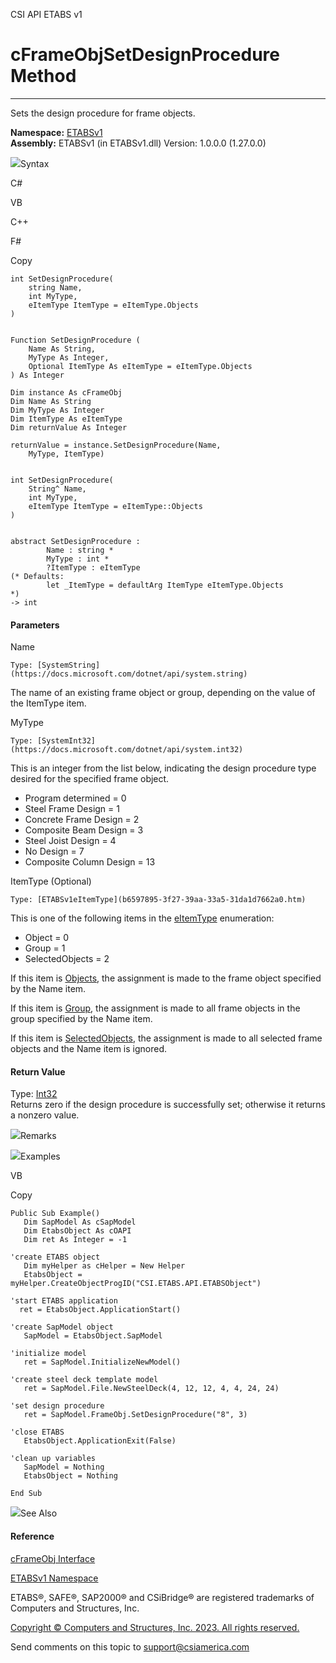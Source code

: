 ﻿

CSI API ETABS v1

# cFrameObjSetDesignProcedure Method  
  
---  
  
Sets the design procedure for frame objects.

**Namespace:** [ETABSv1](2780f1b8-2033-5289-2298-1cdb2a7508d9.htm)  
**Assembly:** ETABSv1 (in ETABSv1.dll) Version: 1.0.0.0 (1.27.0.0)

![](../icons/SectionExpanded.png)Syntax

C#

VB

C++

F#

Copy

    
    
    int SetDesignProcedure(
    	string Name,
    	int MyType,
    	eItemType ItemType = eItemType.Objects
    )
    
    
    Function SetDesignProcedure ( 
    	Name As String,
    	MyType As Integer,
    	Optional ItemType As eItemType = eItemType.Objects
    ) As Integer
    
    Dim instance As cFrameObj
    Dim Name As String
    Dim MyType As Integer
    Dim ItemType As eItemType
    Dim returnValue As Integer
    
    returnValue = instance.SetDesignProcedure(Name, 
    	MyType, ItemType)
    
    
    int SetDesignProcedure(
    	String^ Name, 
    	int MyType, 
    	eItemType ItemType = eItemType::Objects
    )
    
    
    abstract SetDesignProcedure : 
            Name : string * 
            MyType : int * 
            ?ItemType : eItemType 
    (* Defaults:
            let _ItemType = defaultArg ItemType eItemType.Objects
    *)
    -> int 
    

#### Parameters

Name

    Type: [SystemString](https://docs.microsoft.com/dotnet/api/system.string)  
The name of an existing frame object or group, depending on the value of the
ItemType item.

MyType

    Type: [SystemInt32](https://docs.microsoft.com/dotnet/api/system.int32)  
This is an integer from the list below, indicating the design procedure type
desired for the specified frame object.

  * Program determined = 0
  * Steel Frame Design = 1
  * Concrete Frame Design = 2
  * Composite Beam Design = 3
  * Steel Joist Design = 4
  * No Design = 7
  * Composite Column Design = 13

ItemType (Optional)

    Type: [ETABSv1eItemType](b6597895-3f27-39aa-33a5-31da1d7662a0.htm)  
This is one of the following items in the
[eItemType](b6597895-3f27-39aa-33a5-31da1d7662a0.htm) enumeration:

  * Object = 0
  * Group = 1
  * SelectedObjects = 2

If this item is [Objects](b6597895-3f27-39aa-33a5-31da1d7662a0.htm), the
assignment is made to the frame object specified by the Name item.

If this item is [Group](b6597895-3f27-39aa-33a5-31da1d7662a0.htm), the
assignment is made to all frame objects in the group specified by the Name
item.

If this item is [SelectedObjects](b6597895-3f27-39aa-33a5-31da1d7662a0.htm),
the assignment is made to all selected frame objects and the Name item is
ignored.

#### Return Value

Type: [Int32](https://docs.microsoft.com/dotnet/api/system.int32)  
Returns zero if the design procedure is successfully set; otherwise it returns
a nonzero value.

![](../icons/SectionExpanded.png)Remarks

![](../icons/SectionExpanded.png)Examples

VB

Copy

    
    
    Public Sub Example()
       Dim SapModel As cSapModel
       Dim EtabsObject As cOAPI
       Dim ret As Integer = -1
    
    'create ETABS object
       Dim myHelper as cHelper = New Helper
       EtabsObject = myHelper.CreateObjectProgID("CSI.ETABS.API.ETABSObject")
    
    'start ETABS application
      ret = EtabsObject.ApplicationStart()
    
    'create SapModel object
       SapModel = EtabsObject.SapModel
    
    'initialize model
       ret = SapModel.InitializeNewModel()
    
    'create steel deck template model
       ret = SapModel.File.NewSteelDeck(4, 12, 12, 4, 4, 24, 24)
    
    'set design procedure
       ret = SapModel.FrameObj.SetDesignProcedure("8", 3)
    
    'close ETABS
       EtabsObject.ApplicationExit(False)
    
    'clean up variables
       SapModel = Nothing
       EtabsObject = Nothing
    
    End Sub

![](../icons/SectionExpanded.png)See Also

#### Reference

[cFrameObj Interface](d5342667-2977-9fdc-9769-e4e2becc0803.htm)

[ETABSv1 Namespace](2780f1b8-2033-5289-2298-1cdb2a7508d9.htm)

ETABS®, SAFE®, SAP2000® and CSiBridge® are registered trademarks of Computers
and Structures, Inc.  

[Copyright © Computers and Structures, Inc. 2023. All rights
reserved.](http://www.csiamerica.com)

Send comments on this topic to
[support@csiamerica.com](mailto:support%40csiamerica.com?Subject=CSI%20API%20ETABS%20v1)

